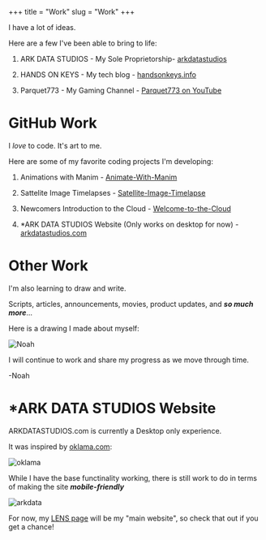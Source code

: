 +++
title = "Work"
slug = "Work"
+++


I have a lot of ideas.

 Here are a few I've been able to bring to life:


1. ARK DATA STUDIOS - My Sole Proprietorship- [arkdatastudios](https://lens.page/arkdatastudios.com)

1. HANDS ON KEYS - My tech blog - [handsonkeys.info](https://handsonkeys.info/)

1. Parquet773 - My Gaming Channel - [Parquet773 on YouTube](https://www.youtube.com/@Parquet773)


# GitHub Work

I *love* to code. It's art to me.

Here are some of my favorite coding projects I'm developing:


1. Animations with Manim - [Animate-With-Manim](https://github.com/noah-pitts/Animate-With-Manim)

1. Sattelite Image Timelapses - [Satellite-Image-Timelapse](https://github.com/noah-pitts/Satellite-Image-Timelapse)

1. Newcomers Introduction to the Cloud - [Welcome-to-the-Cloud](https://github.com/noah-pitts/Welcome-to-the-Cloud)

1. *ARK DATA STUDIOS Website (Only works on desktop for now) - [arkdatastudios.com](https://arkdatastudios.com/)

# Other Work

I'm also learning to draw and write.


Scripts, articles, announcements, movies, product updates, and ***so much more***...

Here is a drawing I made about myself:


![Noah](/images/noah.jpg)


I will continue to work and share my progress as we move through time.

-Noah

# *ARK DATA STUDIOS Website 

ARKDATASTUDIOS.com is currently a Desktop only experience.

 It was inspired by [oklama.com](https://oklama.com/):


![oklama](/images/oklamagif.gif)

While I have the base functinality working, there is still work to do in terms of making the site ***mobile-friendly***

![arkdata](/images/arkdatagif.gif)

For now, my [LENS page](https://lens.page/arkdatastudios.com) will be my "main website", so check that out if you get a chance!




